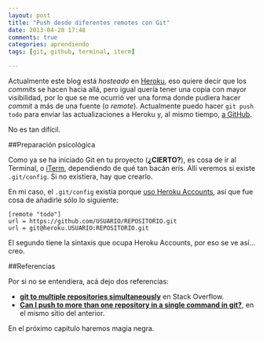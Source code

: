 ```yaml
---
layout: post
title: "Push desde diferentes remotes con Git"
date: 2013-04-28 17:48
comments: true
categories: aprendiendo
tags: [git, github, terminal, iterm]

---
```


Actualmente este blog está _hosteado_ en [Heroku](http://www.heroku.com/), eso quiere decir que los _commits_ se hacen hacia allá, pero igual quería tener una copia con mayor visibilidad, por lo que se me ocurrió ver una forma donde pudiera hacer _commit_ a más de una fuente (o _remote_).
Actualmente puedo hacer `git push todo` para enviar las actualizaciones a Heroku y, al mismo tiempo, [a GitHub](https://github.com/hectorpalmatellez/hectorblog).

No es tan difícil.
<!--more-->
##Preparación psicológica

Como ya se ha iniciado Git en tu proyecto (**¿CIERTO?**), es cosa de ir al Terminal, o [iTerm](http://iterm.sourceforge.net/), dependiendo de qué tan bacán erís. Allí veremos si existe `.git/config`. Si no existiera, hay que crearlo.

En mi caso, el `.git/config` existía porque [uso Heroku Accounts](/aprendiendo/heroku-accounts "Explicación sobre cómo ocupar Heroku Accounts"), así que fue cosa de añadirle sólo lo siguiente:

	[remote "todo"]
    url = https://github.com/USUARIO/REPOSITORIO.git
	url = git@heroku.USUARIO:REPOSITORIO.git

El segundo tiene la sintaxis que ocupa Heroku Accounts, por eso se ve así… creo.

##Referencias

Por si no se entendiera, acá dejo dos referencias:

* [**git to multiple repositories simultaneously**](http://stackoverflow.com/questions/4255865/git-push-to-multiple-repositories-simultaneously/4255934#4255934) en Stack Overflow.
* [**Can I push to more than one repository in a single command in git?**](http://stackoverflow.com/questions/165092/can-i-push-to-more-than-one-repository-in-a-single-command-in-git/166043#166043), en el mismo sitio del anterior.

En el próximo capítulo haremos magia negra.